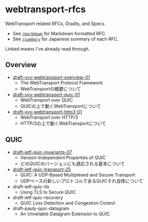 # webtransport-rfcs

WebTransport related RFCs, Dradts, and Specs.

- See [`/markdown`](./markdown) for Markdown formatted RFC.
- See [`/summary`](./summary) for Japanese summary of each RFC.

Linked means I've already read through.

## Overview

- [draft-vvv-webtransport-overview-01](./summary/draft-vvv-webtransport-overview-01.md)
  - The WebTransport Protocol Framework
  - WebTransportの概要について
- [draft-vvv-webtransport-quic-01](./summary/draft-vvv-webtransport-quic-01.md)
  - WebTransport over QUIC
  - QUICの上で動くWebTransportについて
- [draft-vvv-webtransport-http3-01](./summary/draft-vvv-webtransport-http3-01.md)
  - WebTransport over HTTP/3
  - HTTP/3の上で動くWebTransportについて

## QUIC
- [draft-ietf-quic-invariants-07](./summary/draft-ietf-quic-invariants-07.md)
  - Version-Independent Properties of QUIC
  - どのQUICのバージョンにも適応される基本について
- [draft-ietf-quic-transport-25](./summary/draft-ietf-quic-transport-25.md)
  - QUIC: A UDP-Based Multiplexed and Secure Transport
  - UDPベースの新しいプロトコルであるQUICそれ自体について
- draft-ietf-quic-tls
  - Using TLS to Secure QUIC
- draft-ietf-quic-recovery
  - QUIC Loss Detection and Congestion Control
- draft-pauly-quic-datagram
  - An Unreliable Datagram Extension to QUIC
